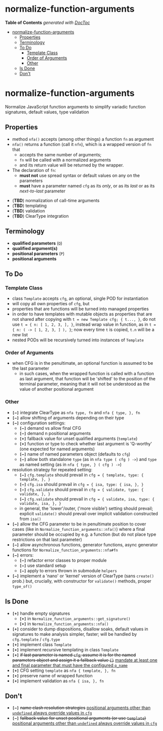 
# normalize-function-arguments


<!-- START doctoc generated TOC please keep comment here to allow auto update -->
<!-- DON'T EDIT THIS SECTION, INSTEAD RE-RUN doctoc TO UPDATE -->
**Table of Contents**  *generated with [DocToc](https://github.com/thlorenz/doctoc)*

- [normalize-function-arguments](#normalize-function-arguments)
  - [Properties](#properties)
  - [Terminology](#terminology)
  - [To Do](#to-do)
    - [Template Class](#template-class)
    - [Order of Arguments](#order-of-arguments)
    - [Other](#other)
  - [Is Done](#is-done)
  - [Don't](#dont)

<!-- END doctoc generated TOC please keep comment here to allow auto update -->



# normalize-function-arguments

Normalize JavaScript function arguments to simplify variadic function signatures, default values, type
validation

## Properties

* method `nfa()` accepts (among other things) a function `fn` as argument
* `nfa()` returns a function (call it `nfn`), which is a wrapped version of `fn` that
  * accepts the same number of arguments;
  * `fn` will be called with a normalized arguments
  * and its return value will be returned by the wrapper.
* The declaration of `fn`:
  * **must not** use spread syntax or default values on any on the parameters
  * **must** have a parameter named `cfg` as its *only*, or as its *last* or as its *next-to-last* parameter

<!--
* **Argument Normalization**

  * let
    * `P` be the list of values that `nfn` is called with.
    * `names` be the list of names of the parameter that `fn` was declared with.
    * `arity` be the length of list `names`.
    * `q_idx` be the left-to_right (positive, zero-based) index of the `cfg` parameter.
    * `q_ridx` be the right-left (negative, minus-one-based) index of the `cfg` parameter; this will be
      either `-1` or `-2`, depending on whether `cfg` comes in ultimate or penultimate position

  * if the length of `P` exceeds `arity`, an error will be thrown.
  * In order to locate the `cfg` argument, we assume that
    * if its name (`cfg`) comes last in the declaration (`q_ridx == -1`), its value, if any, may only be the
      last element of `P`;
    * likewise, if its name comes next-to-last (`q_ridx == -2`), its value, if any, may only be the
      next-to-last element of `P`.
    * we check whether a plain object (or POD for 'plain old dictionary') is in the ultimate or penultimate
      position;
      * if it is a POD, we apply templating and replace the original with a copy;
      * if it isn't a POD, we produce a new object by templating an empty object and push it to the correct
        ultimate or penultimate position
  * We now have a `cfg` object at the desired position and are ready to care for the positional arguments
    preceding the named parameters object, if any.
  * In case the length of `P` equals `arity`, we're done.
  * In case the length of `P` is greater than `arity`, we throw an error.
  * In the remaining case we push as many filler values (`undefined`) into the position *preceding* the
    `cfg` object untile the length of `P` equals `arity`.
-->

* (**TBD**) normalization of call-time arguments
* (**TBD**) templating
* (**TBD**) validation
* (**TBD**) ClearType integration

## Terminology

* **qualified parameters** (`Q`)
* **qualified argument(s)**
* **positional parameters** (`P`)
* **positional arguments**


## To Do

### Template Class

* class `Template` accepts `cfg`, an optional, single POD for instantiation
* will copy all own properties of `cfg`, but
* properties that are functions will be turned into managed properties
* in order to have templates with mutable objects as properties that are not shared after copying with `t =
  new Template cfg; { t..., }`, do not use `t = { n: [ 1, 2, 3, ], }`, instead wrap value in function, as in
  `t = { n: ( -> [ 1, 2, 3, ] ), }`; now every time `t` is copied, `t.n` will be a new list
* nested PODs will be recursively turned into instances of `Template`

### Order of Arguments

* when CFG is in the penultimate, an optional function is assumed to be the last parameter
  * in such cases, when the wrapped function is called with a function as last argument, that function will
    be 'shifted' to the position of the terminal parameter, meaning that it will not be understood as the
    value of another positional argument

### Other

* **`[—]`** integrate ClearType as `nfa type, fn` and `nfa { type, }, fn`
* **`[—]`** allow shifting of arguments depending on their type
* **`[—]`** configuration settings:
  * **`[—]`** demand vs allow final CFG
  * **`[—]`** demand n positional arguments
  * **`[+]`** fallback value for unset qualified arguments (`template`)
  * **`[+]`** function or type to check whether last argument is 'Q-worthy' (one expected for named
    arguments)
  * **`[—]`** name of named parameters object (defaults to `cfg`)
  * **`[—]`** allow both standalone `type` (as in `nfa type ( cfg ) ->`) and `type` as named setting (as in
    `nfa { type, } ( cfg ) ->`)
* resolution strategy for repeated setting:
  * **`[—]`** `cfg.template` should prevail in `cfg = { template, type: { template, }, }`
  * **`[—]`** `cfg.isa`      should prevail in `cfg = { isa, type: { isa, }, }`
  * **`[—]`** `cfg.validate` should prevail in `cfg = { validate, type: { validate, }, }`
  * **`[—]`** `cfg.validate` should prevail in `cfg = { validate, isa, type: { validate, isa, }, }`
  * in general, the 'lower'/outer, ('more visible') setting should prevail; explicit `validate()` should
    prevail over implicit validation constructed from `isa()`
* **`[—]`** allow the CFG parameter to be in penultimate position to cover cases (like in
  `Normalize_function_arguments::nfa()`) where a final parameter should be occupied by e.g. a function (but
  do not place type restrictions on that last parameter)
* **`[—]`** allow asynchronous functions, generator functions, async generator functions for
  `Normalize_function_arguments::nfa#fn`
* **`[—]`** errors:
  * **`[—]`** refactor error classes to proper module
  * **`[—]`** use standard setup
  * **`[—]`** apply to errors thrown in submodule `helpers`
* **`[—]`** implement a 'nano' or 'kernel' version of ClearType (sans `create()` prob.) but, crucially, with
  constructor for `validate()` methods, proper `type_of()`


## Is Done

* **`[+]`** handle empty signatures
  * **`[+]`** in `Normalize_function_arguments::get_signature()`
  * **`[+]`** in `Normalize_function_arguments::nfa()`
* **`[+]`** consider to dump dispositions, disallow soaks, default values in signatures to make analysis
  simpler, faster; will be handled by `cfg.template` / `cfg.type`
* **`[+]`** implement class `Template`
* **`[+]`** implement recursive templating in class `Template`
* **`[+]`** <del>if last parameter is named `cfg`, assume it is for the named parameters object and assign it
  a fallback value `{}`</del> <ins>mandate at least one and final parameter that must have the configured
  `q_name`</ins>
* **`[+]`** CFG setting `template` as `nfa { template, }, fn`
* **`[+]`** preserve name of wrapped function
* **`[+]`** implement validation as `nfa { isa, }, fn`

## Don't

* **`[—]`** <del>name clash resolution strategies</del> <ins>positional arguments other than `undefined`
  always override values in `cfg`</ins>
* **`[—]`** <del>fallback value for unset positional arguments (or use `template`)</del> <ins>positional
  arguments other than `undefined` always override values in `cfg`</ins>

<!--
###

# Restriction

In order to avoid having to integrate a JS expression parser, we restrict eligible functions to those whose
signatures consists of nothing but bare parameter names, parameter names with spread (soak) symbol '...',
and parameter names with the symbolic default 'optional' which must be spelled out in those same letters.

# CFG Resolution Strategies

* demand fixed number positional
* demand last one named
* signature has *p* ∈ ℕ₀ positional parameters (named in signature)
* signature has *q* ∈ [ 0, 1 ] PODs for named parameters (i.e. has one or none)
* signature has *p* + *q* = *b* ∈ ℕ₀ parameters
* signature has *s* ∈ [ 0, 1 ] splats (i.e. has one or none)
* function call has *a* ∈ ℕ₀ arguments
  * pre-check strategies:
    * **PCS1**: reject if *b* ≠ *p*
    * **PCS2**: reject if *b* > *p* (Note: can/will not apply if any parameter is declared as a rest (or
      soak) parameter (i.e. with `...`); in that case, assume *b* = *p*)
* recognition of CFG:
  * all strategies / invariants:
    * CFG may only be last parameter and therefore last argument
    * CFG must be a POD
  * CFG recognition strategies:
    * **CRS1** CFG must be at position of CFG in parameters, arguments[ b - 1 ]
    * **CRS2** CFG must be at last position of arguments, arguments[ a - 1 ]
Given a function `f = ( a, b, c, cfg ) ->` that is called as follows:

* **p0_n0**: f()
* **p1_n0**: f 1
* **p2_n0**: f 1, 2
* **p3_n0**: f 1, 2, 3
* **p0_n1**: f          { a: 4, d: 5, }
* **p1_n1**: f 1,       { a: 4, d: 5, }
* **p2_n1**: f 1, 2,    { a: 4, d: 5, }
* **p3_n1**: f 1, 2, 3, { a: 4, d: 5, }
* **p4_n0**: f 1, 2, 3, 4

* **NN**: demand 4 arguments, last one must be a POD
  * **p0_n0**: f()                          # ERROR
  * **p1_n0**: f 1                          # ERROR
  * **p2_n0**: f 1, 2                       # ERROR
  * **p3_n0**: f 1, 2, 3                    # ERROR
  * **p0_n1**: f          { a: 4, d: 5, }   # ERROR
  * **p1_n1**: f 1,       { a: 4, d: 5, }   # ERROR
  * **p2_n1**: f 1, 2,    { a: 4, d: 5, }   # ERROR
  * **p3_n1**: f 1, 2, 3, { a: 4, d: 5, }   # depends on Name Clash Resolution Strategy
  * **p4_n0**: f 1, 2, 3, 4                 # ERROR

* **NN**: assign positional arguments that appear in signature, last must be a POD
  * **p0_n0**: f()                          # ERROR
  * **p1_n0**: f 1                          # ERROR
  * **p2_n0**: f 1, 2                       # ERROR
  * **p3_n0**: f 1, 2, 3                    # ERROR
  * **p0_n1**: f          { a: 4, d: 5, }   # { a: 4, d: 5, }
  * **p1_n1**: f 1,       { a: 4, d: 5, }   # {       d: 5, }, `a` depends on Name Clash Resolution Strategy
  * **p2_n1**: f 1, 2,    { a: 4, d: 5, }   # {       d: 5, }, `a` depends on Name Clash Resolution Strategy
  * **p3_n1**: f 1, 2, 3, { a: 4, d: 5, }   # {       d: 5, }, `a` depends on Name Clash Resolution Strategy
  * **p4_n0**: f 1, 2, 3, 4                 # ERROR

* **NN**: assign positional arguments that appear in signature, last may be a POD (udf: `undefined`)
  * **p0_n0**: f()                          # { a: 4, b: udf, c: udf, }
  * **p1_n0**: f 1                          # { a: 4, b: udf, c: udf, }
  * **p2_n0**: f 1, 2                       # { a: 4, b: udf, c: udf, }
  * **p3_n0**: f 1, 2, 3                    # { a: 4, b: udf, c: udf, }
  * **p0_n1**: f          { a: 4, d: 5, }   # { a: 4, b: udf, c: udf, d: 5, }
  * **p1_n1**: f 1,       { a: 4, d: 5, }   # {       b: udf, c: udf, d: 5, }, `a` depends on Name Clash Resolution Strategy
  * **p2_n1**: f 1, 2,    { a: 4, d: 5, }   # {       b: udf, c: udf, d: 5, }, `a` depends on Name Clash Resolution Strategy
  * **p3_n1**: f 1, 2, 3, { a: 4, d: 5, }   # {       b: udf, c: udf, d: 5, }, `a` depends on Name Clash Resolution Strategy
  * **p4_n0**: f 1, 2, 3, 4                 # ERROR

###

-->